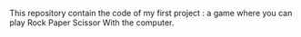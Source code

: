 This repository contain the code of my first project : a game where you can play Rock Paper Scissor With the computer.
